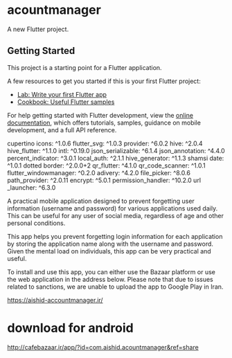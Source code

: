 # acountmanager

A new Flutter project.

## Getting Started

This project is a starting point for a Flutter application.

A few resources to get you started if this is your first Flutter project:

- [Lab: Write your first Flutter app](https://docs.flutter.dev/get-started/codelab)
- [Cookbook: Useful Flutter samples](https://docs.flutter.dev/cookbook)

For help getting started with Flutter development, view the
[online documentation](https://docs.flutter.dev/), which offers tutorials,
samples, guidance on mobile development, and a full API reference.

cupertino
icons: ^1.0.6
flutter_svg: ^1.0.3
provider: ^6.0.2
hive: ^2.0.4
hive_flutter: ^1.1.0
intl: ^0.19.0
json_serializable: ^6.1.4
json_annotation: ^4.4.0
percent_indicator: ^3.0.1
local_auth: ^2.1.1
hive_generator: ^1.1.3
shamsi date: ^1.0.1
dotted border: ^2.0.0+2
qr_flutter: ^4.1.0
qr_code_scanner: ^1.0.1
flutter_windowmanager: ^0.2.0
adivery: ^4.2.0
file_picker: ^8.0.6
path_provider: ^2.0.11
encrypt: ^5.0.1
permission_handler: ^10.2.0
url _launcher: ^6.3.0

A practical mobile application designed to prevent forgetting user information (username and password) for various applications used daily. This can be useful for any user of social media, regardless of age and other personal conditions.

This app helps you prevent forgetting login information for each application by storing the application name along with the username and password. Given the mental load on individuals, this app can be very practical and useful.

To install and use this app, you can either use the Bazaar platform or use the web application  in the address below. Please note that due to issues related to sanctions, we are unable to upload the app to Google Play in Iran.

https://aishid-accountmanager.ir/

# download for android
http://cafebazaar.ir/app/?id=com.aishid.acountmanager&ref=share
